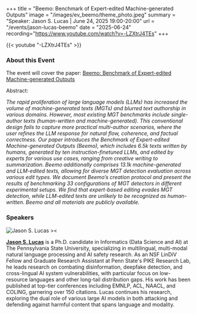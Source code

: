 +++
title = "Beemo: Benchmark of Expert-edited Machine-generated Outputs"
image = "/images/ev_beemo/theme_photo.jpeg"
summary = "Speaker: Jason S. Lucas | June 24, 2025 19:00-20:00"
url = "/events/jason-lucas-beemo"
date = "2025-06-24"
recording="https://www.youtube.com/watch?v=-LZXtrJ4TEs"
+++

<!-- 
### Save the Date!
June 24th, 2025 19:00-20:00 -- [Munich🥨NLP Discord Server](https://discord.gg/2qGwzkaurb?event=1378008686777335909). -->

{{< youtube "-LZXtrJ4TEs" >}}

### About this Event

The event will cover the paper: [Beemo: Benchmark of Expert-edited Machine-generated Outputs](https://aclanthology.org/2025.naacl-long.357/)

Abstract:

_The rapid proliferation of large language models (LLMs) has increased the volume of machine-generated texts (MGTs) and blurred text authorship in various domains. However, most existing MGT benchmarks include single-author texts (human-written and machine-generated). This conventional design fails to capture more practical multi-author scenarios, where the user refines the LLM response for natural flow, coherence, and factual correctness. Our paper introduces the Benchmark of Expert-edited Machine-generated Outputs (Beemo), which includes 6.5k texts written by humans, generated by ten instruction-finetuned LLMs, and edited by experts for various use cases, ranging from creative writing to summarization. Beemo additionally comprises 13.1k machine-generated and LLM-edited texts, allowing for diverse MGT detection evaluation across various edit types. We document Beemo’s creation protocol and present the results of benchmarking 33 configurations of MGT detectors in different experimental setups. We find that expert-based editing evades MGT detection, while LLM-edited texts are unlikely to be recognized as human-written. Beemo and all materials are publicly available._

### Speakers

![Jason S. Lucas ><](https://media.licdn.com/dms/image/v2/D5603AQEOKssjgRYE6Q/profile-displayphoto-shrink_200_200/B56ZOSrhZHGwAc-/0/1733332704300?e=1755129600&v=beta&t=H6rAYBIaqC9lDIPk3weQg1jJ2BFbz2gp5XVLumi0u98)

[**Jason S. Lucas**](https://www.jasonslucas.com/) is a Ph.D. candidate in Informatics (Data Science and AI) at The Pennsylvania State University, specializing in multilingual, multi-modal natural language processing and AI safety research. As an NSF LinDiV Fellow and Graduate Research Assistant at Penn State's PIKE Research Lab, he leads research on combating disinformation, deepfake detection, and cross-lingual AI system vulnerabilities, with particular focus on low-resource languages and other long-tail distribution gaps. His work has been published at top-tier conferences including EMNLP, ACL, NAACL, and COLING, garnering over 150 citations. Lucas continues his research, exploring the dual role of various large AI models in both attacking and defending against harmful content that spans language and modality.